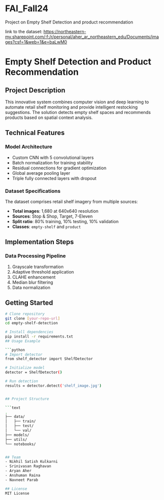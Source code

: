 # FAI_Fall24
Project on Empty Shelf Detection and product recommendation 



link to the dataset: https://northeastern-my.sharepoint.com/:f:/r/personal/aher_ar_northeastern_edu/Documents/images?csf=1&web=1&e=baLwM0
# Empty Shelf Detection and Product Recommendation

## Project Description
This innovative system combines computer vision and deep learning to automate retail shelf monitoring and provide intelligent restocking suggestions. The solution detects empty shelf spaces and recommends products based on spatial context analysis.

## Technical Features

### Model Architecture
- Custom CNN with 5 convolutional layers
- Batch normalization for training stability
- Residual connections for gradient optimization
- Global average pooling layer
- Triple fully connected layers with dropout

### Dataset Specifications
The dataset comprises retail shelf imagery from multiple sources:
- **Total images**: 1,680 at 640x640 resolution
- **Sources**: Stop & Shop, Target, 7-Eleven
- **Split ratio**: 80% training, 10% testing, 10% validation
- **Classes**: `empty-shelf` and `product`

## Implementation Steps

### Data Processing Pipeline
1. Grayscale transformation
2. Adaptive threshold application
3. CLAHE enhancement
4. Median blur filtering
5. Data normalization

## Getting Started

```bash
# Clone repository
git clone [your-repo-url]
cd empty-shelf-detection

# Install dependencies
pip install -r requirements.txt
## Usage Example

```python
# Import detector
from shelf_detector import ShelfDetector

# Initialize model
detector = ShelfDetector()

# Run detection
results = detector.detect('shelf_image.jpg')


## Project Structure

```text
.
├── data/
│   ├── train/
│   ├── test/
│   └── val/
├── models/
├── utils/
└── notebooks/


## Team
- Nikhil Satish Kulkarni
- Srinivasan Raghavan
- Aryan Aher
- Anshuman Raina
- Navneet Parab

## License
MIT License
